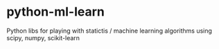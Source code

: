 # python-ml-learn
Python libs for playing with statictis / machine learning algorithms using scipy, numpy, scikit-learn
